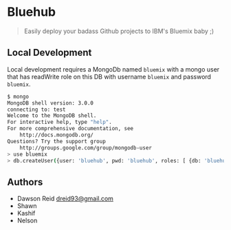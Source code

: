 # Bluehub

> Easily deploy your badass Github projects to IBM's Bluemix baby ;)

## Local Development

Local development requires a MongoDb named `bluemix` with a mongo user that
has readWrite role on this DB with username `bluemix` and password `bluemix`.

```bash
$ mongo
MongoDB shell version: 3.0.0
connecting to: test
Welcome to the MongoDB shell.
For interactive help, type "help".
For more comprehensive documentation, see
	http://docs.mongodb.org/
Questions? Try the support group
	http://groups.google.com/group/mongodb-user
> use bluemix
> db.createUser({user: 'bluehub', pwd: 'bluehub', roles: [ {db: 'bluehub', role: 'admin'} ]});
```

## Authors

- Dawson Reid <dreid93@gmail.com>
- Shawn
- Kashif
- Nelson
